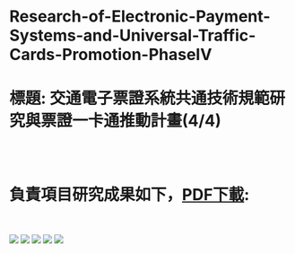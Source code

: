 # Research-of-Electronic-Payment-Systems-and-Universal-Traffic-Cards-Promotion-PhaseIV
# 標題: 交通電子票證系統共通技術規範研究與票證一卡通推動計畫(4/4)
<br />
<br />
<h1> 負責項目研究成果如下，<a href="https://github.com/YowChinHuang/Research-of-Electronic-Payment-Systems-and-Universal-Traffic-Cards-Promotion-PhaseIV/raw/master/99-MDB005.pdf">PDF下載</a>:</h1>
<br />
<br />
<img src="https://github.com/YowChinHuang/Research-of-Electronic-Payment-Systems-and-Universal-Traffic-Cards-Promotion-PhaseIV/raw/master/1.jpg">
<img src="https://github.com/YowChinHuang/Research-of-Electronic-Payment-Systems-and-Universal-Traffic-Cards-Promotion-PhaseIV/raw/master/2.jpg">
<img src="https://github.com/YowChinHuang/Research-of-Electronic-Payment-Systems-and-Universal-Traffic-Cards-Promotion-PhaseIV/raw/master/3.jpg">
<img src="https://github.com/YowChinHuang/Research-of-Electronic-Payment-Systems-and-Universal-Traffic-Cards-Promotion-PhaseIV/raw/master/4.jpg">
<img src="https://github.com/YowChinHuang/Research-of-Electronic-Payment-Systems-and-Universal-Traffic-Cards-Promotion-PhaseIV/raw/master/5.jpg">
<br />
<br />

